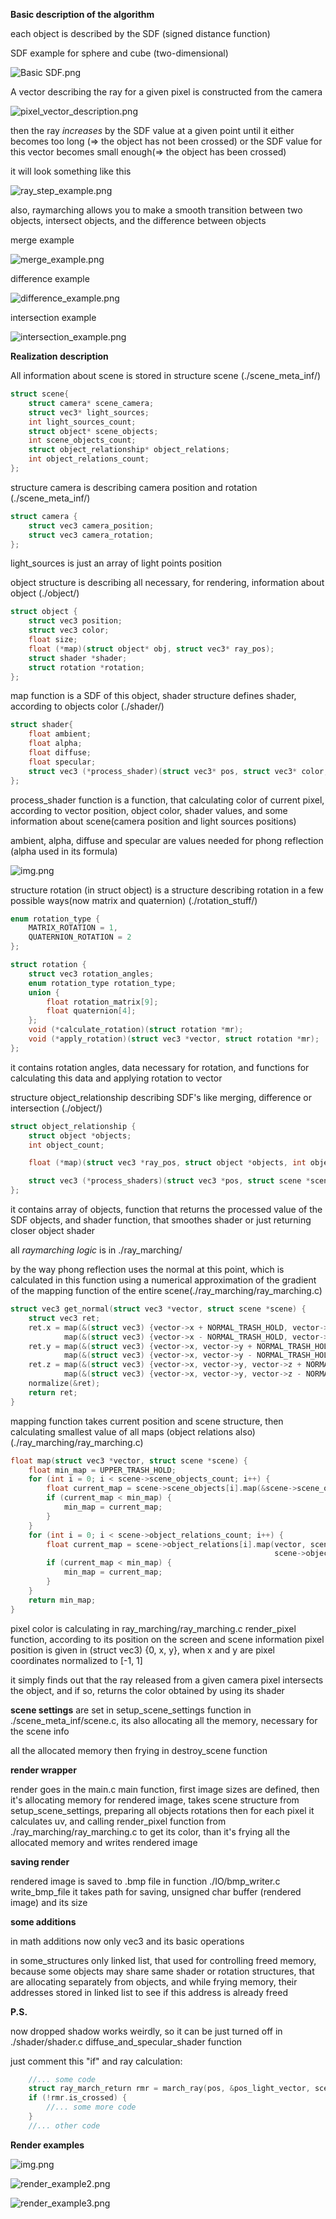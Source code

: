 **Basic description of the algorithm**

each object is described by the SDF (signed distance function)

SDF example for sphere and cube (two-dimensional)

![Basic SDF.png](contents/Basic%20SDF.png)

A vector describing the ray for a given pixel is constructed from the camera

![pixel_vector_description.png](contents/pixel_vector_description.png)

then the ray *increases* by the SDF value at a given point
until it either becomes too long (=> the object has not been crossed) or
the SDF value for this vector becomes small enough(=> the object has been crossed)

it will look something like this

![ray_step_example.png](contents/ray_step_example.png)

also, raymarching allows you to make a smooth transition between
two objects, intersect objects, and the difference between objects

merge example

![merge_example.png](contents/merge_example.png)

difference example

![difference_example.png](contents/difference_example.png)

intersection example

![intersection_example.png](contents/intersection_example.png)

**Realization description**

All information about scene is stored in structure scene (./scene_meta_inf/)

```c
struct scene{
    struct camera* scene_camera;
    struct vec3* light_sources;
    int light_sources_count;
    struct object* scene_objects;
    int scene_objects_count;
    struct object_relationship* object_relations;
    int object_relations_count;
};
```

structure camera is describing camera position and rotation (./scene_meta_inf/)

```c
struct camera {
    struct vec3 camera_position;
    struct vec3 camera_rotation;
};
```

light_sources is just an array of light points position

object structure is describing all necessary, for rendering, information about object (./object/)

```c
struct object {
    struct vec3 position;
    struct vec3 color;
    float size;
    float (*map)(struct object* obj, struct vec3* ray_pos);
    struct shader *shader;
    struct rotation *rotation;
};
```

map function is a SDF of this object, shader structure defines shader, according to objects color (./shader/)

```c
struct shader{
    float ambient;
    float alpha;
    float diffuse;
    float specular;
    struct vec3 (*process_shader)(struct vec3* pos, struct vec3* color, struct scene* scene, struct shader* shader);
};
```

process_shader function is a function, that calculating color of current pixel, according to vector position, object
color,
shader values, and some information about scene(camera position and light sources positions)

ambient, alpha, diffuse and specular are values needed for phong reflection (alpha used in its formula)

![img.png](contents/phong_reflection.png)

structure rotation (in struct object) is a structure describing rotation in a few possible ways(now matrix and
quaternion) (./rotation_stuff/)

```c
enum rotation_type {
    MATRIX_ROTATION = 1,
    QUATERNION_ROTATION = 2
};

struct rotation {
    struct vec3 rotation_angles;
    enum rotation_type rotation_type;
    union {
        float rotation_matrix[9];
        float quaternion[4];
    };
    void (*calculate_rotation)(struct rotation *mr);
    void (*apply_rotation)(struct vec3 *vector, struct rotation *mr);
};
```

it contains rotation angles, data necessary for rotation, and functions for calculating this data and applying rotation
to vector

structure object_relationship describing SDF's like merging, difference or intersection (./object/)

```c
struct object_relationship {
    struct object *objects;
    int object_count;

    float (*map)(struct vec3 *ray_pos, struct object *objects, int object_count);

    struct vec3 (*process_shaders)(struct vec3 *pos, struct scene *scene, int relation_index);
};
```

it contains array of objects, function that returns the processed value of the SDF objects, and shader function,
that smoothes shader or just returning closer object shader

all *raymarching logic* is in ./ray_marching/

by the way phong reflection uses the normal at this point, which is calculated in this function using a
numerical approximation of the gradient of the mapping function of the entire scene(./ray_marching/ray_marching.c)

```c
struct vec3 get_normal(struct vec3 *vector, struct scene *scene) {
    struct vec3 ret;
    ret.x = map(&(struct vec3) {vector->x + NORMAL_TRASH_HOLD, vector->y, vector->z}, scene) -
            map(&(struct vec3) {vector->x - NORMAL_TRASH_HOLD, vector->y, vector->z}, scene);
    ret.y = map(&(struct vec3) {vector->x, vector->y + NORMAL_TRASH_HOLD, vector->z}, scene) -
            map(&(struct vec3) {vector->x, vector->y - NORMAL_TRASH_HOLD, vector->z}, scene);
    ret.z = map(&(struct vec3) {vector->x, vector->y, vector->z + NORMAL_TRASH_HOLD}, scene) -
            map(&(struct vec3) {vector->x, vector->y, vector->z - NORMAL_TRASH_HOLD}, scene);
    normalize(&ret);
    return ret;
}
```

mapping function takes current position and scene structure, then calculating smallest value of all maps
(object relations also) (./ray_marching/ray_marching.c)

```c
float map(struct vec3 *vector, struct scene *scene) {
    float min_map = UPPER_TRASH_HOLD;
    for (int i = 0; i < scene->scene_objects_count; i++) {
        float current_map = scene->scene_objects[i].map(&scene->scene_objects[i], vector);
        if (current_map < min_map) {
            min_map = current_map;
        }
    }
    for (int i = 0; i < scene->object_relations_count; i++) {
        float current_map = scene->object_relations[i].map(vector, scene->object_relations[i].objects,
                                                           scene->object_relations[i].object_count);
        if (current_map < min_map) {
            min_map = current_map;
        }
    }
    return min_map;
}
```

pixel color is calculating in ray_marching/ray_marching.c render_pixel function, according to its position on the screen and scene information
pixel position is given in (struct vec3) {0, x, y}, when x and y are pixel coordinates normalized to [-1, 1]

it simply finds out that the ray released from a given camera pixel intersects the object, and if so, returns the color
obtained by using its shader

**scene settings** are set in setup_scene_settings function in ./scene_meta_inf/scene.c,
its also allocating all the memory, necessary for the scene info

all the allocated memory then frying in destroy_scene function

**render wrapper**

render goes in the main.c main function, first image sizes are defined, then it's allocating memory
for rendered image, takes scene structure from setup_scene_settings, preparing all objects rotations
then for each pixel it calculates uv, and calling render_pixel function from ./ray_marching/ray_marching.c
to get its color, than it's frying all the allocated memory and writes rendered image

**saving render**

rendered image is saved to .bmp file in function ./IO/bmp_writer.c write_bmp_file it takes path for saving, unsigned char buffer 
(rendered image) and its size

**some additions**

in math additions now only vec3 and its basic operations

in some_structures only linked list, that used for controlling freed memory,
because some objects may share same shader or rotation structures, that are allocating separately from objects,
and while frying memory, their addresses stored in linked list to see if this address is already freed

**P.S.**

now dropped shadow works weirdly, so it can be just turned off in ./shader/shader.c diffuse_and_specular_shader function

just comment this "if" and ray calculation:

```c
    //... some code
    struct ray_march_return rmr = march_ray(pos, &pos_light_vector, scene);
    if (!rmr.is_crossed) {
        //... some more code
    }
    //... other code
```

**Render examples**

![img.png](contents/render_example1.png)

![render_example2.png](contents/render_example2.png)

![render_example3.png](contents/render_example3.png)